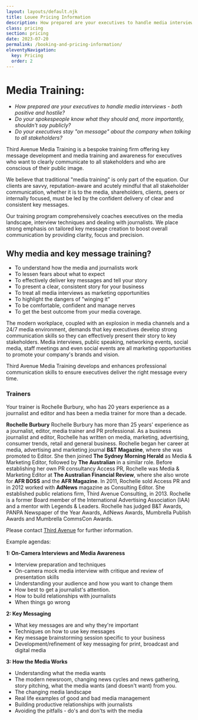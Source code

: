 ```yaml
---
layout: layouts/default.njk
title: Louee Pricing Information
description: How prepared are your executives to handle media interviews – both positive and hostile?
class: pricing
section: pricing
date: 2023-07-20
permalink: /booking-and-pricing-information/
eleventyNavigation:
  key: Pricing
  order: 2
---
```


# Media Training: #

- *How prepared are your executives to handle media interviews - both positive and hostile?*
- *Do your spokespeople know what they should and, more importantly, shouldn't say publicly?*
- *Do your executives stay "on message" about the company when talking to all stakeholders?*


Third Avenue Media Training is a bespoke training firm offering key message development and media training and awareness for executives who want to clearly communicate to all stakeholders and who are conscious of their public image.

We believe that traditional "media training" is only part of the equation. Our clients are savvy, reputation-aware and acutely mindful that all stakeholder communication, whether it is to the media, shareholders, clients, peers or internally focused, must be led by the confident delivery of clear and consistent key messages.

Our training program comprehensively coaches executives on the media landscape, interview techniques and dealing with journalists. We place strong emphasis on tailored key message creation to boost overall communication by providing clarity, focus and precision.

## Why media and key message training? ##

- To understand how the media and journalists work
- To lessen fears about what to expect
- To effectively deliver key messages and tell your story
- To present a clear, consistent story for your business
- To treat all media interviews as marketing opportunities
- To highlight the dangers of "winging it"
- To be comfortable, confident and manage nerves
- To get the best outcome from your media coverage.

The modern workplace, coupled with an explosion in media channels and a 24/7 media environment, demands that key executives develop strong communication skills so they can effectively present their story to key stakeholders. Media interviews, public speaking, networking events, social media, staff meetings and even social events are all marketing opportunities to promote your company's brands and vision.

Third Avenue Media Training develops and enhances professional communication skills to ensure executives deliver the right message every time.

### Trainers ###
Your trainer is Rochelle Burbury, who has 20 years experience as a journalist and editor and has been a media trainer for more than a decade.

**Rochelle Burbury**
Rochelle Burbury has more than 25 years' experience as a journalist, editor, media trainer and PR professional. As a business journalist and editor, Rochelle has written on media, marketing, advertising, consumer trends, retail and general business. Rochelle began her career at media, advertising and marketing journal **B&T Magazine**, where she was promoted to Editor. She then joined **The Sydney Morning Herald** as Media & Marketing Editor, followed by **The Australian** in a similar role. Before establishing her own PR consultancy Access PR, Rochelle was Media & Marketing Editor at **The Australian Financial Review**, where she also wrote for **AFR BOSS** and the **AFR Magazine**. In 2011, Rochelle sold Access PR and in 2012 worked with **AdNews** magazine as Consulting Editor. She established public relations firm, Third Avenue Consulting, in 2013. Rochelle is a former Board member of the International Advertising Association (IAA) and a mentor with Legends & Leaders. Rochelle has judged B&T Awards, PANPA Newspaper of the Year Awards, AdNews Awards, Mumbrella Publish Awards and Mumbrella CommsCon Awards.

Please contact <a href="/contact/">Third Avenue</a> for further information.

Example agendas:

**1: On-Camera Interviews and Media Awareness**

- Interview preparation and techniques
- On-camera mock media interview with critique and review of presentation skills
- Understanding your audience and how you want to change them
- How best to get a journalist's attention.
- How to build relationships with journalists
- When things go wrong

**2: Key Messaging**

- What key messages are and why they're important
- Techniques on how to use key messages
- Key message brainstorming session specific to your business
- Development/refinement of key messaging for print, broadcast and digital media

**3: How the Media Works**

- Understanding what the media wants
- The modern newsroom, changing news cycles and news gathering, story pitching, what the media wants (and doesn't want) from you. 
- The changing media landscape
- Real life examples of good and bad media management
- Building productive relationships with journalists
- Avoiding the pitfalls - do's and don'ts with the media




